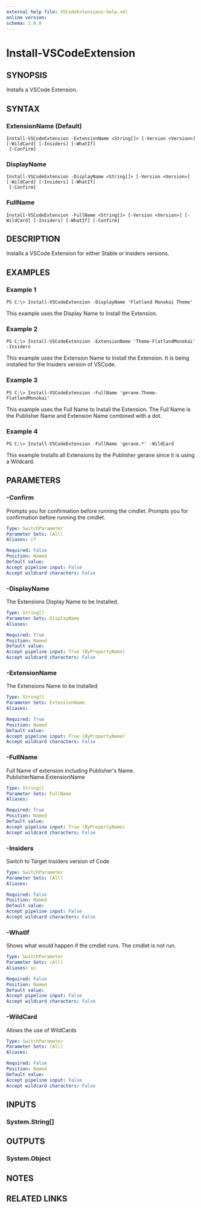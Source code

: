 ```yaml
---
external help file: VSCodeExtensions-help.xml
online version: 
schema: 2.0.0
---
```


# Install-VSCodeExtension
## SYNOPSIS
Installs a VSCode Extension.

## SYNTAX

### ExtensionName (Default)
```
Install-VSCodeExtension -ExtensionName <String[]> [-Version <Version>] [-WildCard] [-Insiders] [-WhatIf]
 [-Confirm]
```

### DisplayName
```
Install-VSCodeExtension -DisplayName <String[]> [-Version <Version>] [-WildCard] [-Insiders] [-WhatIf]
 [-Confirm]
```

### FullName
```
Install-VSCodeExtension -FullName <String[]> [-Version <Version>] [-WildCard] [-Insiders] [-WhatIf] [-Confirm]
```

## DESCRIPTION
Installs a VSCode Extension for either Stable or Insiders versions.

## EXAMPLES

### Example 1
```
PS C:\> Install-VSCodeExtension -DisplayName 'Flatland Monokai Theme'
```

This example uses the Display Name to Install the Extension.

### Example 2
```
PS C:\> Install-VSCodeExtension -ExtensionName 'Theme-FlatlandMonokai' -Insiders
```

This example uses the Extension Name to Install the Extension. It is being installed for the Insiders version of VSCode.

### Example 3
```
PS C:\> Install-VSCodeExtension -FullName 'gerane.Theme-FlatlandMonokai'
```

This example uses the Full Name to Install the Extension. The Full Name is the Publisher Name and Extension Name combined with a dot.

### Example 4
```
PS C:\> Install-VSCodeExtension -FullName 'gerane.*' -WildCard
```

This example Installs all Extensions by the Publisher gerane since it is using a Wildcard.

## PARAMETERS

### -Confirm
Prompts you for confirmation before running the cmdlet. Prompts you for confirmation before running the cmdlet.

```yaml
Type: SwitchParameter
Parameter Sets: (All)
Aliases: cf

Required: False
Position: Named
Default value: 
Accept pipeline input: False
Accept wildcard characters: False
```

### -DisplayName
The Extensions Display Name to be Installed.

```yaml
Type: String[]
Parameter Sets: DisplayName
Aliases: 

Required: True
Position: Named
Default value: 
Accept pipeline input: True (ByPropertyName)
Accept wildcard characters: False
```

### -ExtensionName
The Extensions Name to be Installed

```yaml
Type: String[]
Parameter Sets: ExtensionName
Aliases: 

Required: True
Position: Named
Default value: 
Accept pipeline input: True (ByPropertyName)
Accept wildcard characters: False
```

### -FullName
Full Name of extension including Publisher's Name. PublisherName.ExtensionName

```yaml
Type: String[]
Parameter Sets: FullName
Aliases: 

Required: True
Position: Named
Default value: 
Accept pipeline input: True (ByPropertyName)
Accept wildcard characters: False
```

### -Insiders
Switch to Target Insiders version of Code

```yaml
Type: SwitchParameter
Parameter Sets: (All)
Aliases: 

Required: False
Position: Named
Default value: 
Accept pipeline input: False
Accept wildcard characters: False
```

### -WhatIf
Shows what would happen if the cmdlet runs. The cmdlet is not run.

```yaml
Type: SwitchParameter
Parameter Sets: (All)
Aliases: wi

Required: False
Position: Named
Default value: 
Accept pipeline input: False
Accept wildcard characters: False
```

### -WildCard
Allows the use of WildCards

```yaml
Type: SwitchParameter
Parameter Sets: (All)
Aliases: 

Required: False
Position: Named
Default value: 
Accept pipeline input: False
Accept wildcard characters: False
```

## INPUTS

### System.String[]


## OUTPUTS

### System.Object

## NOTES

## RELATED LINKS

